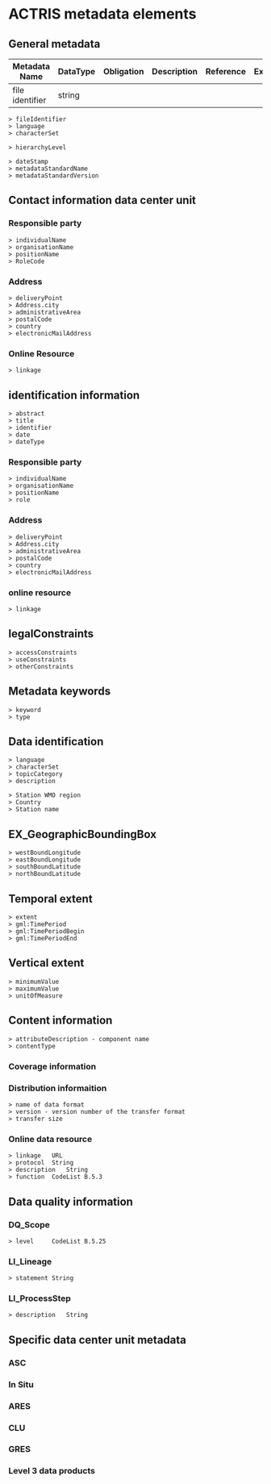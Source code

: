 # ACTRIS metadata elements

## General metadata

| Metadata  Name |	DataType |	Obligation | Description | Reference | Example |
|----------------|----------|-------------|-------------|-----------|---------|
|	file identifier	   | string	  |          |             |             |           |         |


	> fileIdentifier
	> language
	> characterSet

	> hierarchyLevel

	> dateStamp
	> metadataStandardName
	> metadataStandardVersion

## Contact information data center unit

### Responsible party
	> individualName
	> organisationName
	> positionName
	> RoleCode

### Address

	> deliveryPoint
	> Address.city
	> administrativeArea
	> postalCode
	> country
	> electronicMailAddress

### Online Resource

	> linkage

## identification information

	> abstract
	> title
	> identifier
	> date
	> dateType

### Responsible party

	> individualName
	> organisationName
	> positionName
	> role 

### Address

	> deliveryPoint
	> Address.city
	> administrativeArea
	> postalCode
	> country
	> electronicMailAddress	

### online resource

	> linkage

## legalConstraints

	> accessConstraints
	> useConstraints
	> otherConstraints

## Metadata keywords

	> keyword
	> type

## Data identification

	> language
	> characterSet
	> topicCategory
	> description

	> Station WMO region
	> Country
	> Station name

## EX_GeographicBoundingBox

	> westBoundLongitude
	> eastBoundLongitude
	> southBoundLatitude
	> northBoundLatitude

## Temporal extent
	
	> extent
	> gml:TimePeriod
	> gml:TimePeriodBegin
	> gml:TimePeriodEnd

## Vertical extent
	> minimumValue
	> maximumValue
	> unitOfMeasure

## Content information

	> attributeDescription - component name
	> contentType

### Coverage information


### Distribution informaition

	> name of data format
	> version - version number of the transfer format
	> transfer size

### Online data resource

	> linkage	URL
	> protocol	String
	> description	String
	> function	CodeList B.5.3

## Data quality information

### DQ_Scope		
	> level 	CodeList B.5.25
### LI_Lineage		
	> statement	String
### LI_ProcessStep		
	> description	String

## Specific data center unit metadata

### ASC

### In Situ

### ARES

### CLU

### GRES

### Level 3 data products

